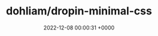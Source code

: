 ---
title: "dohliam/dropin-minimal-css"
link: "https://github.com/dohliam/dropin-minimal-css"
date: "2022-12-08 00:00:31 +0000"
description: "Drop-in switcher for previewing minimal CSS frameworks"
category: "github"
---